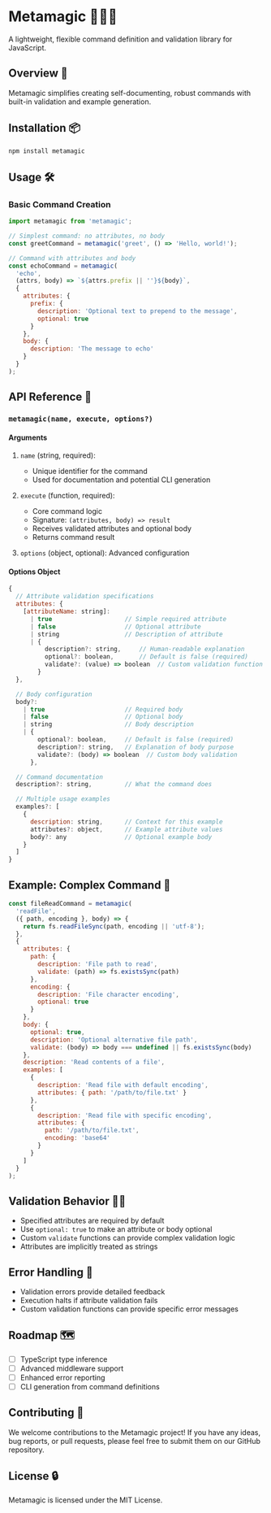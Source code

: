 # Metamagic 🧙‍♂️✨

A lightweight, flexible command definition and validation library for JavaScript.

## Overview 🌟

Metamagic simplifies creating self-documenting, robust commands with built-in validation and example generation.

## Installation 📦

```bash
npm install metamagic
```

## Usage 🛠️

### Basic Command Creation

```javascript
import metamagic from 'metamagic';

// Simplest command: no attributes, no body
const greetCommand = metamagic('greet', () => 'Hello, world!');

// Command with attributes and body
const echoCommand = metamagic(
  'echo', 
  (attrs, body) => `${attrs.prefix || ''}${body}`,
  {
    attributes: {
      prefix: {
        description: 'Optional text to prepend to the message',
        optional: true
      }
    },
    body: {
      description: 'The message to echo'
    }
  }
);
```

## API Reference 📝

### `metamagic(name, execute, options?)`

#### Arguments

1. `name` (string, required): 
   - Unique identifier for the command
   - Used for documentation and potential CLI generation

2. `execute` (function, required):
   - Core command logic
   - Signature: `(attributes, body) => result`
   - Receives validated attributes and optional body
   - Returns command result

3. `options` (object, optional): Advanced configuration

#### Options Object

```javascript
{
  // Attribute validation specifications
  attributes: {
    [attributeName: string]: 
      | true                    // Simple required attribute
      | false                   // Optional attribute
      | string                  // Description of attribute
      | {
          description?: string,     // Human-readable explanation
          optional?: boolean,       // Default is false (required)
          validate?: (value) => boolean  // Custom validation function
        }
  },

  // Body configuration
  body?: 
    | true                      // Required body
    | false                     // Optional body
    | string                    // Body description
    | {
        optional?: boolean,     // Default is false (required)
        description?: string,   // Explanation of body purpose
        validate?: (body) => boolean  // Custom body validation
      },

  // Command documentation
  description?: string,         // What the command does

  // Multiple usage examples
  examples?: [
    {
      description: string,      // Context for this example
      attributes?: object,      // Example attribute values
      body?: any                // Optional example body
    }
  ]
}
```

## Example: Complex Command 🚀

```javascript
const fileReadCommand = metamagic(
  'readFile',
  ({ path, encoding }, body) => {
    return fs.readFileSync(path, encoding || 'utf-8');
  },
  {
    attributes: {
      path: {
        description: 'File path to read',
        validate: (path) => fs.existsSync(path)
      },
      encoding: {
        description: 'File character encoding',
        optional: true
      }
    },
    body: {
      optional: true,
      description: 'Optional alternative file path',
      validate: (body) => body === undefined || fs.existsSync(body)
    },
    description: 'Read contents of a file',
    examples: [
      {
        description: 'Read file with default encoding',
        attributes: { path: '/path/to/file.txt' }
      },
      {
        description: 'Read file with specific encoding',
        attributes: { 
          path: '/path/to/file.txt', 
          encoding: 'base64' 
        }
      }
    ]
  }
);
```

## Validation Behavior 🕵️‍♀️

- Specified attributes are required by default
- Use `optional: true` to make an attribute or body optional
- Custom `validate` functions can provide complex validation logic
- Attributes are implicitly treated as strings

## Error Handling 🚨

- Validation errors provide detailed feedback
- Execution halts if attribute validation fails
- Custom validation functions can provide specific error messages

## Roadmap 🗺️

- [ ] TypeScript type inference
- [ ] Advanced middleware support
- [ ] Enhanced error reporting
- [ ] CLI generation from command definitions

## Contributing 🦄

We welcome contributions to the Metamagic project! If you have any ideas, bug reports, or pull requests, please feel free to submit them on our GitHub repository.

## License 🔒

Metamagic is licensed under the MIT License.